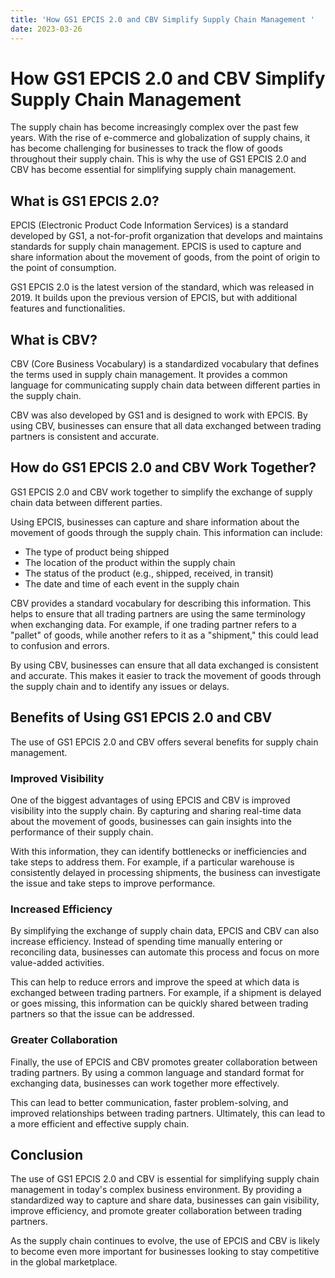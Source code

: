 ```yaml
---
title: 'How GS1 EPCIS 2.0 and CBV Simplify Supply Chain Management '
date: 2023-03-26
---
```


# How GS1 EPCIS 2.0 and CBV Simplify Supply Chain Management

The supply chain has become increasingly complex over the past few years. With the rise of e-commerce and globalization of supply chains, it has become challenging for businesses to track the flow of goods throughout their supply chain. This is why the use of GS1 EPCIS 2.0 and CBV has become essential for simplifying supply chain management.

## What is GS1 EPCIS 2.0?

EPCIS (Electronic Product Code Information Services) is a standard developed by GS1, a not-for-profit organization that develops and maintains standards for supply chain management. EPCIS is used to capture and share information about the movement of goods, from the point of origin to the point of consumption.

GS1 EPCIS 2.0 is the latest version of the standard, which was released in 2019. It builds upon the previous version of EPCIS, but with additional features and functionalities.

## What is CBV?

CBV (Core Business Vocabulary) is a standardized vocabulary that defines the terms used in supply chain management. It provides a common language for communicating supply chain data between different parties in the supply chain.

CBV was also developed by GS1 and is designed to work with EPCIS. By using CBV, businesses can ensure that all data exchanged between trading partners is consistent and accurate.

## How do GS1 EPCIS 2.0 and CBV Work Together?

GS1 EPCIS 2.0 and CBV work together to simplify the exchange of supply chain data between different parties.

Using EPCIS, businesses can capture and share information about the movement of goods through the supply chain. This information can include:

- The type of product being shipped
- The location of the product within the supply chain
- The status of the product (e.g., shipped, received, in transit)
- The date and time of each event in the supply chain

CBV provides a standard vocabulary for describing this information. This helps to ensure that all trading partners are using the same terminology when exchanging data. For example, if one trading partner refers to a "pallet" of goods, while another refers to it as a "shipment," this could lead to confusion and errors.

By using CBV, businesses can ensure that all data exchanged is consistent and accurate. This makes it easier to track the movement of goods through the supply chain and to identify any issues or delays.

## Benefits of Using GS1 EPCIS 2.0 and CBV

The use of GS1 EPCIS 2.0 and CBV offers several benefits for supply chain management.

### Improved Visibility

One of the biggest advantages of using EPCIS and CBV is improved visibility into the supply chain. By capturing and sharing real-time data about the movement of goods, businesses can gain insights into the performance of their supply chain.

With this information, they can identify bottlenecks or inefficiencies and take steps to address them. For example, if a particular warehouse is consistently delayed in processing shipments, the business can investigate the issue and take steps to improve performance.

### Increased Efficiency

By simplifying the exchange of supply chain data, EPCIS and CBV can also increase efficiency. Instead of spending time manually entering or reconciling data, businesses can automate this process and focus on more value-added activities.

This can help to reduce errors and improve the speed at which data is exchanged between trading partners. For example, if a shipment is delayed or goes missing, this information can be quickly shared between trading partners so that the issue can be addressed.

### Greater Collaboration

Finally, the use of EPCIS and CBV promotes greater collaboration between trading partners. By using a common language and standard format for exchanging data, businesses can work together more effectively.

This can lead to better communication, faster problem-solving, and improved relationships between trading partners. Ultimately, this can lead to a more efficient and effective supply chain.

## Conclusion

The use of GS1 EPCIS 2.0 and CBV is essential for simplifying supply chain management in today's complex business environment. By providing a standardized way to capture and share data, businesses can gain visibility, improve efficiency, and promote greater collaboration between trading partners.

As the supply chain continues to evolve, the use of EPCIS and CBV is likely to become even more important for businesses looking to stay competitive in the global marketplace.

